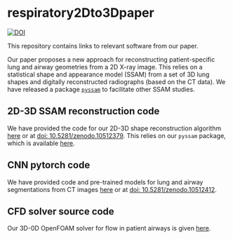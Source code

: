 # respiratory2Dto3Dpaper

[![DOI](https://zenodo.org/badge/593775812.svg)](https://zenodo.org/badge/latestdoi/593775812)

This repository contains links to relevant software from our paper.

Our paper proposes a new approach for reconstructing patient-specific lung and airway geometries from a 2D X-ray image. This relies on a statistical shape and appearance model (SSAM) from a set of 3D lung shapes and digitally reconstructed radiographs (based on the CT data). We have released a package [`pyssam`](https://github.com/jvwilliams23/pyssam) to facilitate other SSAM studies.

## 2D-3D SSAM reconstruction code

We have provided the code for our 2D-3D shape reconstruction algorithm [here](https://github.com/jvwilliams23/respiratorySSAMpy) or at [doi: 10.5281/zenodo.10512379](https://doi.org/10.5281/zenodo.10512379). This relies on our `pyssam` package, which is available [here](https://github.com/jvwilliams23/pyssam).

## CNN pytorch code

We have provided code and pre-trained models for lung and airway segmentations from CT images [here](https://github.com/jvwilliams23/respiratoryCNN-toolkit) or at [doi: 10.5281/zenodo.10512412](https://doi.org/10.5281/zenodo.10512412).

## CFD solver source code

Our 3D-0D OpenFOAM solver for flow in patient airways is given [here](https://github.com/jvwilliams23/deepLungFoam).

